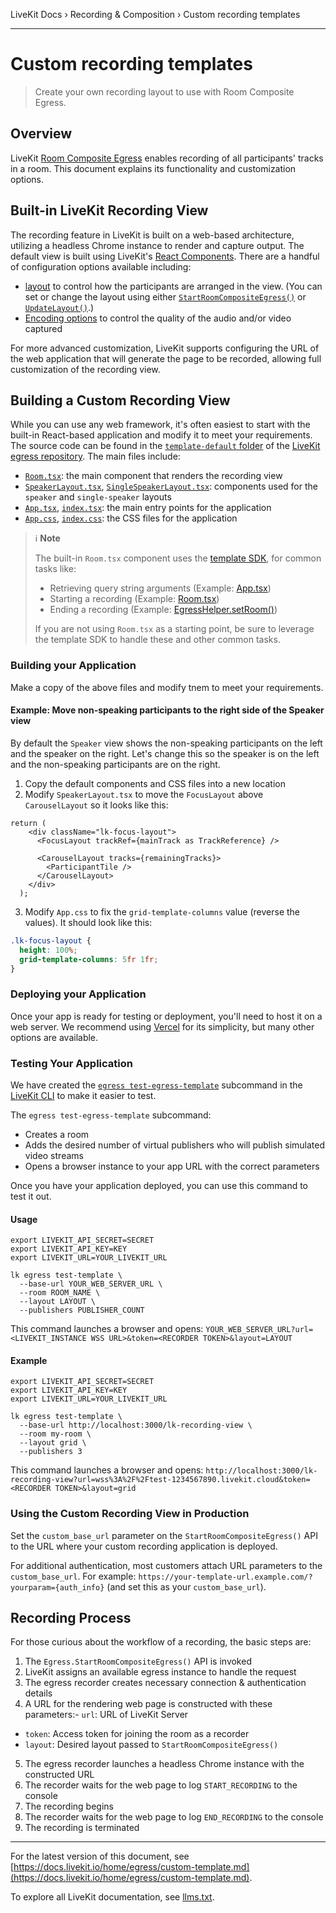 LiveKit Docs › Recording & Composition › Custom recording templates

---

# Custom recording templates

> Create your own recording layout to use with Room Composite Egress.

## Overview

LiveKit [Room Composite Egress](https://docs.livekit.io/room-composite.md) enables recording of all participants' tracks in a room. This document explains its functionality and customization options.

## Built-in LiveKit Recording View

The recording feature in LiveKit is built on a web-based architecture, utilizing a headless Chrome instance to render and capture output. The default view is built using LiveKit's [React Components](https://docs.livekit.io/reference/components/react.md). There are a handful of configuration options available including:

- [layout](https://docs.livekit.io/room-composite.md#Default-layouts) to control how the participants are arranged in the view. (You can set or change the layout using either [`StartRoomCompositeEgress()`](https://docs.livekit.io/home/egress/api.md#startroomcompositeegress) or [`UpdateLayout()`](https://docs.livekit.io/home/egress/api.md#updatelayout).)
- [Encoding options](https://docs.livekit.io/overview.md#EncodingOptions) to control the quality of the audio and/or video captured

For more advanced customization, LiveKit supports configuring the URL of the web application that will generate the page to be recorded, allowing full customization of the recording view.

## Building a Custom Recording View

While you can use any web framework, it's often easiest to start with the built-in React-based application and modify it to meet your requirements. The source code can be found in the [`template-default` folder](https://github.com/livekit/egress/tree/main/template-default/src) of the [LiveKit egress repository](https://github.com/livekit/egress). The main files include:

- [`Room.tsx`](https://github.com/livekit/egress/blob/main/template-default/src/Room.tsx): the main component that renders the recording view
- [`SpeakerLayout.tsx`](https://github.com/livekit/egress/blob/main/template-default/src/SpeakerLayout.tsx), [`SingleSpeakerLayout.tsx`](https://github.com/livekit/egress/blob/main/template-default/src/SingleSpeakerLayout.tsx): components used for the `speaker` and `single-speaker` layouts
- [`App.tsx`](https://github.com/livekit/egress/blob/main/template-default/src/App.tsx), [`index.tsx`](https://github.com/livekit/egress/blob/main/template-default/src/index.tsx): the main entry points for the application
- [`App.css`](https://github.com/livekit/egress/blob/main/template-default/src/App.css), [`index.css`](https://github.com/livekit/egress/blob/main/template-default/src/index.css): the CSS files for the application

> ℹ️ **Note**
> 
> The built-in `Room.tsx` component uses the [template SDK](https://github.com/livekit/egress/tree/main/template-sdk/src/index.ts), for common tasks like:
> 
> - Retrieving query string arguments (Example: [App.tsx](https://github.com/livekit/egress/blob/c665a4346fcc91f0a7a54289c8f897853dd3fc4f/template-default/src/App.tsx#L27-L30))
> - Starting a recording (Example: [Room.tsx](https://github.com/livekit/egress/blob/c665a4346fcc91f0a7a54289c8f897853dd3fc4f/template-default/src/Room.tsx#L81-L86))
> - Ending a recording (Example: [EgressHelper.setRoom()](https://github.com/livekit/egress/blob/ea1daaed50eb506d7586fb15198cd21506ecd457/template-sdk/src/index.ts#L67))
> 
> If you are not using `Room.tsx` as a starting point, be sure to leverage the template SDK to handle these and other common tasks.

### Building your Application

Make a copy of the above files and modify tnem to meet your requirements.

#### Example: Move non-speaking participants to the right side of the Speaker view

By default the `Speaker` view shows the non-speaking participants on the left and the speaker on the right. Let's change this so the speaker is on the left and the non-speaking participants are on the right.

1. Copy the default components and CSS files into a new location
2. Modify `SpeakerLayout.tsx` to move the `FocusLayout` above `CarouselLayout` so it looks like this:

```tsx
return (
    <div className="lk-focus-layout">
      <FocusLayout trackRef={mainTrack as TrackReference} />

      <CarouselLayout tracks={remainingTracks}>
        <ParticipantTile />
      </CarouselLayout>
    </div>
  );

```
3. Modify `App.css` to fix the `grid-template-columns` value (reverse the values). It should look like this:

```css
.lk-focus-layout {
  height: 100%;
  grid-template-columns: 5fr 1fr;
}

```

### Deploying your Application

Once your app is ready for testing or deployment, you'll need to host it on a web server. We recommend using [Vercel](https://vercel.com/) for its simplicity, but many other options are available.

### Testing Your Application

We have created the [`egress test-egress-template`](https://github.com/livekit/livekit-cli?tab=readme-ov-file#testing-egress-templates) subcommand in the [LiveKit CLI](https://github.com/livekit/livekit-cli) to make it easier to test.

The `egress test-egress-template` subcommand:

- Creates a room
- Adds the desired number of virtual publishers who will publish simulated video streams
- Opens a browser instance to your app URL with the correct parameters

Once you have your application deployed, you can use this command to test it out.

#### Usage

```shell
export LIVEKIT_API_SECRET=SECRET
export LIVEKIT_API_KEY=KEY
export LIVEKIT_URL=YOUR_LIVEKIT_URL

lk egress test-template \
  --base-url YOUR_WEB_SERVER_URL \
  --room ROOM_NAME \
  --layout LAYOUT \
  --publishers PUBLISHER_COUNT

```

This command launches a browser and opens: `YOUR_WEB_SERVER_URL?url=<LIVEKIT_INSTANCE WSS URL>&token=<RECORDER TOKEN>&layout=LAYOUT`

#### Example

```shell
export LIVEKIT_API_SECRET=SECRET
export LIVEKIT_API_KEY=KEY
export LIVEKIT_URL=YOUR_LIVEKIT_URL

lk egress test-template \
  --base-url http://localhost:3000/lk-recording-view \
  --room my-room \
  --layout grid \
  --publishers 3

```

This command launches a browser and opens: `http://localhost:3000/lk-recording-view?url=wss%3A%2F%2Ftest-1234567890.livekit.cloud&token=<RECORDER TOKEN>&layout=grid`

### Using the Custom Recording View in Production

Set the `custom_base_url` parameter on the `StartRoomCompositeEgress()` API to the URL where your custom recording application is deployed.

For additional authentication, most customers attach URL parameters to the `custom_base_url`. For example: `https://your-template-url.example.com/?yourparam={auth_info}` (and set this as your `custom_base_url`).

## Recording Process

For those curious about the workflow of a recording, the basic steps are:

1. The `Egress.StartRoomCompositeEgress()` API is invoked
2. LiveKit assigns an available egress instance to handle the request
3. The egress recorder creates necessary connection & authentication details
4. A URL for the rendering web page is constructed with these parameters:- `url`: URL of LiveKit Server
- `token`: Access token for joining the room as a recorder
- `layout`: Desired layout passed to `StartRoomCompositeEgress()`
5. The egress recorder launches a headless Chrome instance with the constructed URL
6. The recorder waits for the web page to log `START_RECORDING` to the console
7. The recording begins
8. The recorder waits for the web page to log `END_RECORDING` to the console
9. The recording is terminated

---


For the latest version of this document, see [https://docs.livekit.io/home/egress/custom-template.md](https://docs.livekit.io/home/egress/custom-template.md).

To explore all LiveKit documentation, see [llms.txt](https://docs.livekit.io/llms.txt).